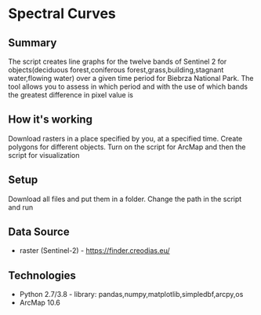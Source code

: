 # Spectral Curves

## Summary
The script creates line graphs for the twelve bands of Sentinel 2 for objects(deciduous forest,coniferous forest,grass,building,stagnant water,flowing water) over a given time period for Biebrza National Park.
The tool allows you to assess in which period and with the use of which bands the greatest difference in pixel value is

## How it's working
Download rasters in a place specified by you, at a specified time. Create polygons for different objects. Turn on the script for ArcMap and then the script for visualization

## Setup
Download all files and put them in a folder. Change the path in the script and run

## Data Source
* raster (Sentinel-2) - https://finder.creodias.eu/ 

## Technologies
* Python 2.7/3.8 - library: pandas,numpy,matplotlib,simpledbf,arcpy,os
* ArcMap 10.6
